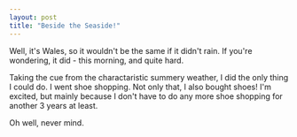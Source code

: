 ```yaml
---
layout: post
title: "Beside the Seaside!"
---
```

Well, it's Wales, so it wouldn't be the same if it didn't rain. If you're
wondering, it did - this morning, and quite hard.

Taking the cue from the charactaristic summery weather, I did the only thing I
could do. I went shoe shopping. Not only that, I also bought shoes! I'm
excited, but mainly because I don't have to do any more shoe shopping for
another 3 years at least.

Oh well, never mind.

